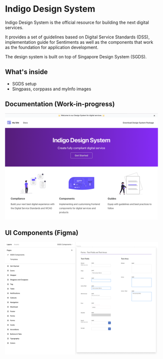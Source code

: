 # Indigo Design System

Indigo Design System is the official resource for building the next digital services.

It provides a set of guidelines based on Digital Service Standards (DSS), implementation guide for Sentiments as well as the components that work as the foundation for application development.

The design system is built on top of Singapore Design System (SGDS).

## What's inside

- SGDS setup
- Singpass, corppass and myInfo images

## Documentation (Work-in-progress)

![Image of Documentation Site](preview.png)

## UI Components (Figma)

![Image of Figma Components](figma.png)

